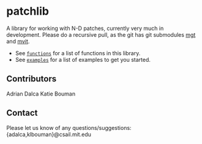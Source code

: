 patchlib
========

A library for working with N-D patches, currently very much in development.
Please do a recursive pull, as the git has git submodules [mgt](https://github.com/adalca/mgt) and [mvit](https://github.com/adalca/mivt).

- See [`functions`](src/functions.m) for a list of functions in this library.
- See [`examples`](examples/examples.m) for a list of examples to get you started.

## Contributors
Adrian Dalca
Katie Bouman

## Contact
Please let us know of any questions/suggestions: {adalca,klbouman}@csail.mit.edu
